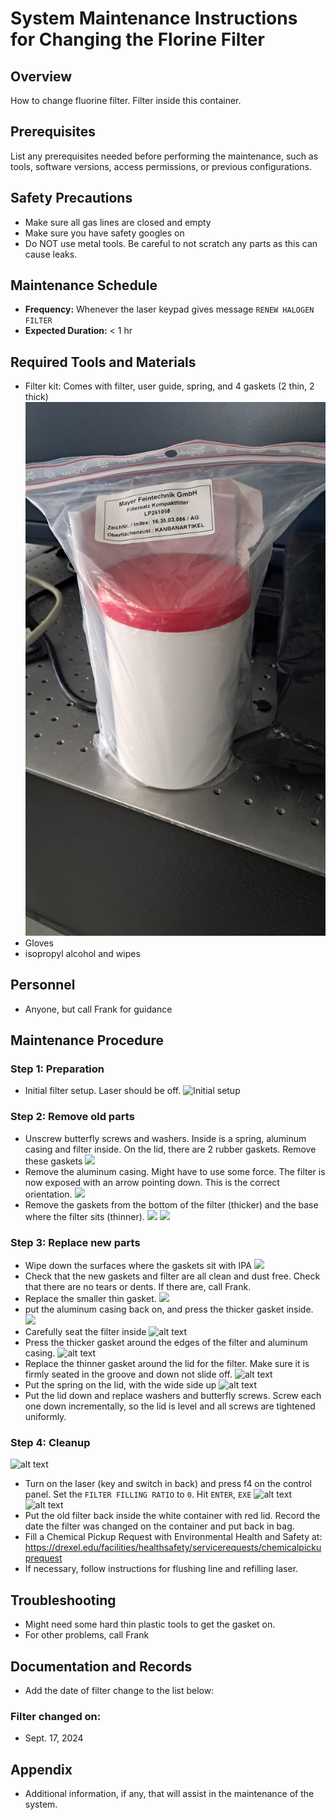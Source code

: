 # System Maintenance Instructions for Changing the Florine Filter

## Overview

How to change fluorine filter. Filter inside this container.

## Prerequisites

List any prerequisites needed before performing the maintenance, such as tools, software versions, access permissions, or previous configurations.

## Safety Precautions

- Make sure all gas lines are closed and empty
- Make sure you have safety googles on
- Do NOT use metal tools. Be careful to not scratch any parts as this can cause leaks.

## Maintenance Schedule

- **Frequency:**  Whenever the laser keypad gives message `RENEW HALOGEN FILTER`
- **Expected Duration:**  < 1 hr

## Required Tools and Materials

- Filter kit: Comes with filter, user guide, spring, and 4 gaskets (2 thin, 2 thick)
![Filter](./Assets/F_Filter_Change/Photos/sharedimage.jpeg)
- Gloves
- isopropyl alcohol and wipes

## Personnel

- Anyone, but call Frank for guidance

## Maintenance Procedure

### Step 1: Preparation
- Initial filter setup. Laser should be off.
![Initial setup](./Assets/F_Filter_Change/Photos/20240917_180404604_iOS.png)

### Step 2: Remove old parts
- Unscrew butterfly screws and washers. Inside is a spring, aluminum casing and filter inside. On the lid, there are 2 rubber gaskets. Remove these gaskets
![](./Assets/F_Filter_Change/Photos/20240917_180619448_iOS.png)
- Remove the aluminum casing. Might have to use some force. The filter is now exposed with an arrow pointing down. This is the correct orientation.
![](./Assets/F_Filter_Change/Photos/20240917_180744923_iOS.png)
- Remove the gaskets from the bottom of the filter (thicker) and the base where the filter sits (thinner).
![](./Assets/F_Filter_Change/Photos/20240917_180754815_iOS.png)
![](./Assets/F_Filter_Change/Photos/20240917_180811671_iOS.png)

### Step 3: Replace new parts
- Wipe down the surfaces where the gaskets sit with IPA
![](./Assets/F_Filter_Change/Photos/20240917_181155443_iOS.png)
- Check that the new gaskets and filter are all clean and dust free. Check that there are no tears or dents. If there are, call Frank.
- Replace the smaller thin gasket.
![](./Assets/F_Filter_Change/Photos/20240917_181329883_iOS.png)
- put the aluminum casing back on, and press the thicker gasket inside.
![](./Assets/F_Filter_Change/Photos/20240917_181642919_iOS.png)
- Carefully seat the filter inside
![alt text](./Assets/F_Filter_Change/Photos/20240917_181741720_iOS.png)
- Press the thicker gasket around the edges of the filter and aluminum casing.
![alt text](Assets/F_Filter_Change/Photos/20240917_181754528_iOS.png)
- Replace the thinner gasket around the lid for the filter. Make sure it is firmly seated in the groove and down not slide off. 
![alt text](Assets/F_Filter_Change/Photos/20240917_182725028_iOS.png)
- Put the spring on the lid, with the wide side up
![alt text](Assets/F_Filter_Change/Photos/20240917_182528158_iOS.png)
- Put the lid down and replace washers and butterfly screws. Screw each one down incrementally, so the lid is level and all screws are tightened uniformly.

### Step 4: Cleanup
![alt text](Assets/F_Filter_Change/Photos/20240917_183133912_iOS.png)
- Turn on the laser (key and switch in back) and press f4 on the control panel. Set the `FILTER FILLING RATIO` to   `0`. Hit `ENTER`, `EXE`
![alt text](Assets/F_Filter_Change/Photos/20240917_183712711_iOS.png)
![alt text](Assets/F_Filter_Change/Photos/20240917_183722381_iOS.png)
- Put the old filter back inside the white container with red lid. Record the date the filter was changed on the container and put back in bag.
- Fill a Chemical Pickup Request with Environmental Health and Safety at: https://drexel.edu/facilities/healthsafety/servicerequests/chemicalpickuprequest
- If necessary, follow instructions for flushing line and refilling laser.

## Troubleshooting

- Might need some hard thin plastic tools to get the gasket on.
- For other problems, call Frank

## Documentation and Records

- Add the date of filter change to the list below:

### Filter changed on:
- Sept. 17, 2024

## Appendix

- Additional information, if any, that will assist in the maintenance of the system.
